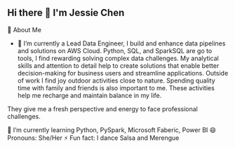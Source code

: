 ## Hi there 👋 I'm Jessie Chen
🌟 About Me
- 🔭 I’m currently a Lead Data Engineer, I build and enhance data pipelines and  solutions on AWS Cloud. Python, SQL, and SparkSQL are go to tools, I find rewarding solving complex data challenges. My analytical skills and attention to detail  help to  create solutions that enable better decision-making for business users and streamline applications. Outside of work
I find joy outdoor activities close to nature. Spending quality time with family and friends is also important to me. These activities help me recharge and maintain balance in my life. 

They give me a fresh perspective and energy to face professional challenges. 

 🌱 I’m currently learning Python, PySpark, Microsoft Faberic, Power BI
 😄 Pronouns: She/Her
 ⚡ Fun fact: I dance Salsa and Merengue

<!--
**ycjessie/ycjessie** is a ✨ _special_ ✨ repository because its `README.md` (this file) appears on your GitHub profile.

Here are some ideas to get you started:
👋 Hi there! I'm Jessie Chen
🌟 About Me
- 🔭 I’m currently a Lead Data Engineer, I build and enhance data pipelines and  solutions on AWS Cloud. Python, SQL, and SparkSQL are go to tools, I find rewarding solving complex data challenges. My analytical skills and attention to detail  help to  create solutions that enable better decision-making for business users and streamline applications
- 🌱 I’m currently learning Python, PySpark, Microsoft Faberic, Power BI
- 👯 I’m looking to collaborate on ...
- 🤔 I’m looking for help with ...
- 💬 Ask me about ...
- 📫 How to reach me: ...
- 😄 Pronouns: She/Her
- ⚡ Fun fact: I dance Salsa and Merengue
-->
